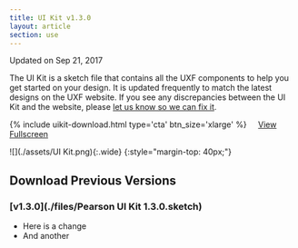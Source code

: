 ```yaml
---
title: UI Kit v1.3.0
layout: article
section: use
---
```


Updated on Sep 21, 2017

The UI Kit is a sketch file that contains all the UXF components to help you get started on your design. It is updated frequently to match the latest designs on the UXF website. If you see any discrepancies between the UI Kit and the website, please [let us know so we can fix it]({{site.baseurl}}/contact).


{% include uikit-download.html type='cta' btn_size='xlarge' %} <a class="pe-btn--btn_xlarge" href="https://sketch.cloud/s/L0q2d/all/page-1/ui-kit" style="margin-left: 16px;">View Fullscreen</a>


![](./assets/UI Kit.png){:.wide}
{:style="margin-top: 40px;"}

## Download Previous Versions

### [v1.3.0](./files/Pearson UI Kit 1.3.0.sketch)

* Here is a change
* And another
